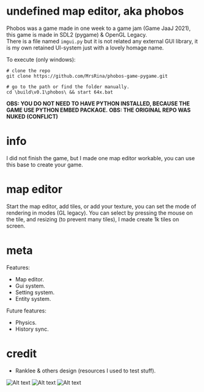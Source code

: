 # undefined map editor, aka phobos
Phobos was a game made in one week to a game jam (Game JaaJ 2021), this game is made in SDL2 (pygame) & OpenGL Legacy.  
There is a file named `imgui.py` but it is not related any external GUI library, it is my own retained UI-system just with a lovely homage name.

To execute (only windows):
```
# clone the repo
git clone https://github.com/MrsRina/phobos-game-pygame.git

# go to the path or find the folder manually.
cd \build\v0.1\phobos\ && start 64x.bat
```

**OBS: YOU DO NOT NEED TO HAVE PYTHON INSTALLED, BECAUSE THE GAME USE PYTHON EMBED PACKAGE.**
**OBS: THE ORIGINAL REPO WAS NUKED (CONFLICT)**

# info
I did not finish the game, but I made one map editor workable, you can use this base to create your game.

# map editor
Start the map editor, add tiles, or add your texture, you can set the mode of rendering in modes (GL legacy).
You can select by pressing the mouse on the tile, and resizing (to prevent many tiles), I made create 1k tiles on screen.

# meta
Features:
- Map editor.
- Gui system.
- Setting system.
- Entity system.

Future features:
- Physics.
- History sync.

# credit
- Ranklee & others design (resources I used to test stuff).

![Alt text](/resources/splash/splash_main_menu.png?raw=true)
![Alt text](/resources/splash/splash_map_editor_empty.png?raw=true)
![Alt text](/resources/splash/splash_map_editor_modes.png?raw=true)
